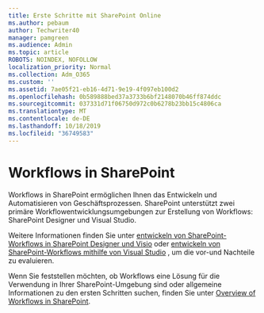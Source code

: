 ```yaml
---
title: Erste Schritte mit SharePoint Online
ms.author: pebaum
author: Techwriter40
manager: pamgreen
ms.audience: Admin
ms.topic: article
ROBOTS: NOINDEX, NOFOLLOW
localization_priority: Normal
ms.collection: Adm_O365
ms.custom: ''
ms.assetid: 7ae05f21-eb16-4d71-9e19-4f097eb100d2
ms.openlocfilehash: 0b589888bed37a3733b6bf2148070b46ff874ddc
ms.sourcegitcommit: 037331d71f06750d972c0b6278b23bb15c4806ca
ms.translationtype: MT
ms.contentlocale: de-DE
ms.lasthandoff: 10/18/2019
ms.locfileid: "36749583"
---
```

# <a name="workflows-in-sharepoint"></a>Workflows in SharePoint

Workflows in SharePoint ermöglichen Ihnen das Entwickeln und Automatisieren von Geschäftsprozessen. SharePoint unterstützt zwei primäre Workflowentwicklungsumgebungen zur Erstellung von Workflows: SharePoint Designer und Visual Studio. 

Weitere Informationen finden Sie unter [entwickeln von SharePoint-Workflows in SharePoint Designer und Visio](https://docs.microsoft.com/sharepoint/dev/general-development/develop-sharepoint-workflows-using-visual-studio) oder [entwickeln von SharePoint-Workflows mithilfe von Visual Studio](https://docs.microsoft.com/sharepoint/dev/general-development/develop-sharepoint-workflows-using-visual-studio) , um die vor-und Nachteile zu evaluieren. 

Wenn Sie feststellen möchten, ob Workflows eine Lösung für die Verwendung in Ihrer SharePoint-Umgebung sind oder allgemeine Informationen zu den ersten Schritten suchen, finden Sie unter [Overview of Workflows in SharePoint](https://docs.microsoft.com/sharepoint/dev/general-development/get-started-with-workflows-in-sharepoint#overview-of-workflows-in-sharepoint).